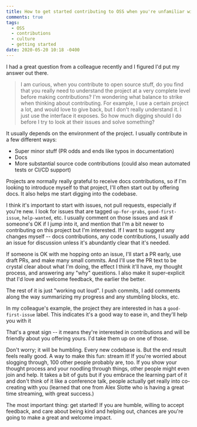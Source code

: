 ```yaml
---
title: How to get started contributing to OSS when you're unfamiliar with code
comments: true
tags:
  - OSS
  - contributions
  - culture
  - getting started
date: 2020-05-20 10:18 -0400
---
```

I had a great question from a colleague recently and I figured I'd put my answer out there.

> I am curious, when you contribute to open source stuff, do you find that you really need to understand the project at a very complete level before making contributions? I'm wondering what balance to strike when thinking about contributing. For example, I use a certain project a lot, and would love to give back, but I don't really understand it. I just use the interface it exposes. So how much digging should I do before I try to look at their issues and solve something?

It usually depends on the environment of the project. I usually contribute in a few different ways:

* Super minor stuff (PR odds and ends like typos in documentation)
* Docs
* More substantial source code contributions (could also mean automated tests or CI/CD support)

Projects are normally really grateful to receive docs contributions, so if I'm looking to introduce myself to that project, I'll often start out by offering docs. It also helps me start digging into the codebase.

I think it's important to start with issues, not pull requests, especially if you're new. I look for issues that are tagged `up-for-grabs`, `good-first-issue`, `help-wanted`, etc. I usually comment on those issues and ask if someone's OK if I jump into it, and mention that I'm a bit newer to contributing on this project but I'm interested. If I want to suggest any changes myself -- docs contributions, any code contributions, I usually add an issue for discussion unless it's abundantly clear that it's needed.

If someone is OK with me hopping onto an issue, I'll start a PR early, use draft PRs, and make many small commits. And I'll use the PR text to be crystal clear about what I'm doing, the effect I think it'll have, my thought process, and answering any "why" questions. I also make it super-explicit that I'd love and welcome feedback, the earlier the better.

The rest of it is just "working out loud". I push commits, I add comments along the way summarizing my progress and any stumbling blocks, etc.

In my colleague's example, the project they are interested in has a `good-first-issue` label. This indicates it's a good way to ease in, and they'll help you with it

That's a great sign -- it means they're interested in contributions and will be friendly about you offering yours. I'd take them up on one of those.

Don't worry; it will be humbling. Every new codebase is. But the end result feels really good. A way to make this fun: stream it! If you're worried about slogging through, 100 other people probably are, too. If you show your thought process and your noodling through things, other people might even join and help. It takes a bit of guts but if you embrace the learning part of it and don't think of it like a conference talk, people actually get really into co-creating with you (learned that one from Alex Slotte who is having a great time streaming, with great success.)

The most important thing: get started! If you are humble, willing to accept feedback, and care about being kind and helping out, chances are you're going to make a great and welcome impact.
